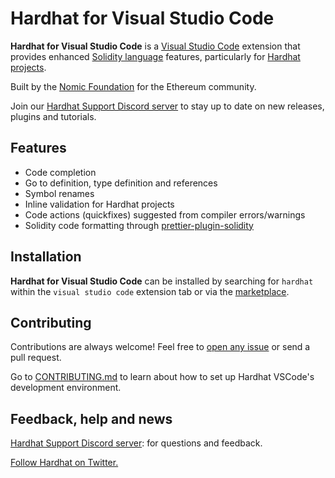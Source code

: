 # Hardhat for Visual Studio Code

**Hardhat for Visual Studio Code** is a [Visual Studio Code](https://code.visualstudio.com/) extension that provides enhanced [Solidity language](https://soliditylang.org/) features, particularly for [Hardhat projects](https://hardhat.org/).

Built by the [Nomic Foundation](https://nomic.foundation/) for the Ethereum community.

Join our [Hardhat Support Discord server](https://hardhat.org/discord) to stay up to date on new releases, plugins and tutorials.

## Features

- Code completion
- Go to definition, type definition and references
- Symbol renames
- Inline validation for Hardhat projects
- Code actions (quickfixes) suggested from compiler errors/warnings
- Solidity code formatting through [prettier-plugin-solidity](https://github.com/prettier-solidity/prettier-plugin-solidity)

## Installation

**Hardhat for Visual Studio Code** can be installed by searching for `hardhat` within the `visual studio code` extension tab or via the [marketplace](https://marketplace.visualstudio.com/VSCode).

## Contributing

Contributions are always welcome! Feel free to [open any issue](https://github.com/NomicFoundation/hardhat-vscode/issues) or send a pull request.

Go to [CONTRIBUTING.md](./CONTRIBUTING.md) to learn about how to set up Hardhat VSCode's development environment.

## Feedback, help and news

[Hardhat Support Discord server](https://hardhat.org/discord): for questions and feedback.

[Follow Hardhat on Twitter.](https://twitter.com/HardhatHQ)

